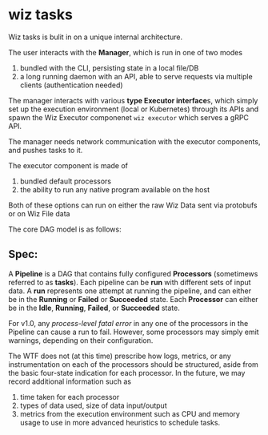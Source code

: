 # wiz tasks

Wiz tasks is bulit in on a unique internal architecture.

The user interacts with the **Manager**, which is run in one of two modes

1. bundled with the CLI, persisting state in a local file/DB
2. a long running daemon with an API, able to serve requests via multiple clients (authentication needed)

The manager interacts with various **type Executor interface**s, which simply set up the execution environment (local or Kubernetes) through its APIs and spawn the Wiz Executor componenet `wiz executor` which serves a gRPC API.

The manager needs network communication with the executor components, and pushes tasks to it.

The executor component is made of
1. bundled default processors
2. the ability to run any native program available on the host

Both of these options can run on either the raw Wiz Data sent via protobufs or on Wiz File data

The core DAG model is as follows:

## Spec:

A **Pipeline** is a DAG that contains fully configured **Processors** (sometimews referred to as **tasks**). Each pipeline can be **run** with different sets of input data. A **run** represents one attempt at running the pipeline, and can either be in the **Running** or **Failed** or **Succeeded** state. Each **Processor** can either be in the **Idle**, **Running**, **Failed**, or **Succeeded** state.

For v1.0, any *process-level fatal error* in any one of the processors in the Pipeline can cause a run to fail. However, some processors may simply emit warnings, depending on their configuration.

The WTF does not (at this time) prescribe how logs, metrics, or any instrumentation on each of the processors should be structured, aside from the basic four-state indication for each processor. In the future, we may record additional information such as
1. time taken for each processor
2. types of data used, size of data input/output
3. metrics from the execution environment such as CPU and memory usage to use in more advanced heuristics to schedule tasks.